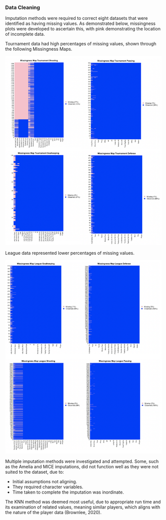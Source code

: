 ### Data Cleaning

Imputation methods were required to correct eight datasets that were identified as having missing values. As demonstrated below, missingness plots were developed to ascertain this, with pink demonstrating the location of incomplete data. 

Tournament data had high percentages of missing values, shown through the following Missingness Maps.

![](https://raw.githubusercontent.com/ACTL4001-T1-2022/github-showcase-page-tkgj-consulting/main/MissingnessTournament.png)

League data represented lower percentages of missing values.

![](https://raw.githubusercontent.com/ACTL4001-T1-2022/github-showcase-page-tkgj-consulting/main/MissingnessLeague.png)

Multiple imputation methods were investigated and attempted. Some, such as the Amelia and MICE imputations, did not function well as they were not suited to the dataset, due to:
* Initial assumptions not aligning.
* They required character variables.
* Time taken to complete the imputation was inordinate. 

The KNN method was deemed most useful, due to appropriate run time and its examination of related values, meaning similar players, which aligns with the nature of the player data (Brownlee, 2020).
